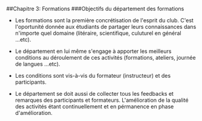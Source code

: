 ##Chapitre 3: Formations 
###Objectifs du département des formations

- Les formations sont la première concrétisation de l'esprit du club. C'est l'oportunité donnée aux étudiants de partager leurs connaissances dans n'importe quel domaine (litéraire, scientifique, culuturel en général ...etc).

- Le département en lui même s'engage à apporter les meilleurs conditions au déroulement de ces activités (formations, ateliers, journée de langues ...etc).

- Les conditions sont vis-à-vis du formateur (instructeur) et des participants.

- Le département se doit aussi de collecter tous les feedbacks et remarques des participants et formateurs. L'amélioration de la qualité des activités étant continuellement et en pérmanence en phase d'amélioration.
